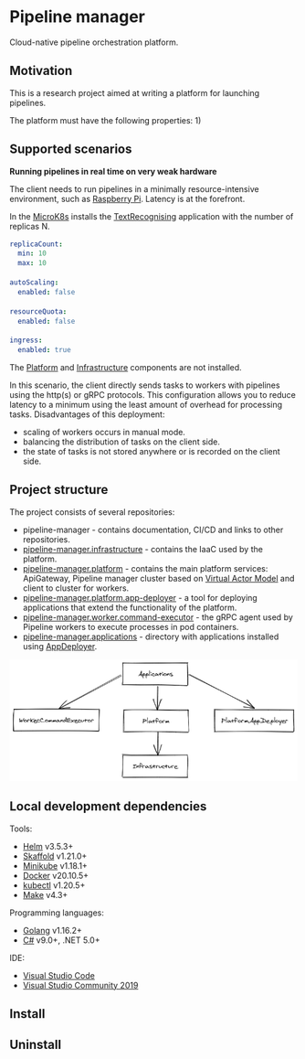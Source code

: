 # Pipeline manager
Cloud-native pipeline orchestration platform.

## Motivation

This is a research project aimed at writing a platform for launching pipelines.

The platform must have the following properties:
1)

## Supported scenarios
**Running pipelines in real time on very weak hardware**

The client needs to run pipelines in a minimally resource-intensive environment, such as [Raspberry Pi](https://en.wikipedia.org/wiki/Raspberry_Pi). Latency is at the forefront.

In the [MicroK8s](https://microk8s.io/) installs the [TextRecognising](https://github.com/RyazanovAlexander/pipeline-manager.applications) application with the number of replicas N.
```yaml
replicaCount:
  min: 10
  max: 10

autoScaling:
  enabled: false
 
resourceQuota:
  enabled: false

ingress:
  enabled: true
```
The [Platform](https://github.com/RyazanovAlexander/pipeline-manager.platform) and [Infrastructure](https://github.com/RyazanovAlexander/pipeline-manager.infrastructure) components are not installed.

In this scenario, the client directly sends tasks to workers with pipelines using the http(s) or gRPC protocols. This configuration allows you to reduce latency to a minimum using the least amount of overhead for processing tasks. Disadvantages of this deployment:
- scaling of workers occurs in manual mode.
- balancing the distribution of tasks on the client side.
- the state of tasks is not stored anywhere or is recorded on the client side.

## Project structure
The project consists of several repositories:
- pipeline-manager - contains documentation, CI/CD and links to other repositories.
- [pipeline-manager.infrastructure](https://github.com/RyazanovAlexander/pipeline-manager.infrastructure) - contains the IaaC used by the platform.
- [pipeline-manager.platform](https://github.com/RyazanovAlexander/pipeline-manager.platform) - contains the main platform services: ApiGateway, Pipeline manager cluster based on [Virtual Actor Model](https://dotnet.github.io/orleans/) and client to cluster for workers.
- [pipeline-manager.platform.app-deployer](https://github.com/RyazanovAlexander/pipeline-manager.platform.app-deployer) - a tool for deploying applications that extend the functionality of the platform.
- [pipeline-manager.worker.command-executor](https://github.com/RyazanovAlexander/pipeline-manager.worker.command-executor) - the gRPC agent used by Pipeline workers to execute processes in pod containers.
- [pipeline-manager.applications](https://github.com/RyazanovAlexander/pipeline-manager.applications) - directory with applications installed using [AppDeployer](https://github.com/RyazanovAlexander/pipeline-manager.platform.app-deployer).

![project-dependency-tree](project-dependency-tree.png)

## Local development dependencies
Tools:
- [Helm](https://helm.sh) v3.5.3+
- [Skaffold](https://skaffold.dev) v1.21.0+
- [Minikube](https://minikube.sigs.k8s.io) v1.18.1+
- [Docker](https://www.docker.com) v20.10.5+
- [kubectl](https://kubernetes.io/docs/tasks/tools) v1.20.5+
- [Make](https://www.gnu.org/software/make/manual/make.html) v4.3+

Programming languages:
- [Golang](https://golang.org/) v1.16.2+
- [C#](https://dotnet.microsoft.com/download/dotnet/5.0) v9.0+, .NET 5.0+

IDE:
- [Visual Studio Code](https://code.visualstudio.com)
- [Visual Studio Community 2019](https://visualstudio.microsoft.com/ru/vs/community/)

## Install


## Uninstall

